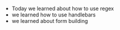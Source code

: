 * Today we learned about how to use regex
* we learned how to use handlebars
* we learned about form building